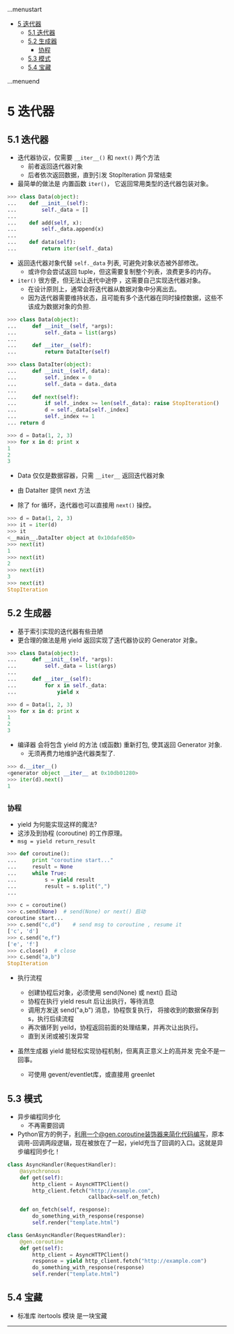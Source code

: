 ...menustart

- [5 迭代器](#8007985f1ff8a2c3ae3abb1775b4ce2b)
    - [5.1 迭代器](#14926a66d27e071bd4821a2d86af55fa)
    - [5.2 生成器](#71364882befa312cee5d34aeb80f07ab)
        - [协程](#ebe9865478157ea2f0762aa24f6a85f5)
    - [5.3 模式](#0bae6d90ea71b1bd81064b43a6880b48)
    - [5.4 宝藏](#1881f62b5fd451873d1bc5b9e9db67ea)

...menuend


<h2 id="8007985f1ff8a2c3ae3abb1775b4ce2b"></h2>


# 5 迭代器

<h2 id="14926a66d27e071bd4821a2d86af55fa"></h2>


## 5.1 迭代器

 - 迭代器协议，仅需要 `__iter__()` 和 `next()` 两个方法
    - 前者返回迭代器对象
    - 后者依次返回数据，直到引发 StopIteration 异常结束
 - 最简单的做法是 内置函数 `iter()`， 它返回常用类型的迭代器包装对象。

```python
>>> class Data(object):
...    def __init__(self):
...        self._data = []
...
...    def add(self, x):
...        self._data.append(x)
...
...    def data(self):
...        return iter(self._data)
```

 - 返回迭代器对象代替 `self._data` 列表, 可避免对象状态被外部修改。
    - 或许你会尝试返回 tuple，但这需要复制整个列表，浪费更多的内存。
 - `iter()` 很方便，但无法让迭代中途停 ，这需要自己实现迭代器对象。
    - 在设计原则上，通常会将迭代器从数据对象中分离出去。
    - 因为迭代器需要维持状态，且可能有多个迭代器在同时操控数据，这些不该成为数据对象的负担.

```python
>>> class Data(object):
...     def __init__(self, *args):
...         self._data = list(args)
...
...     def __iter__(self):
...         return DataIter(self)

>>> class DataIter(object):
...     def __init__(self, data):
...         self._index = 0
...         self._data = data._data
...
...     def next(self):
...         if self._index >= len(self._data): raise StopIteration()
...         d = self._data[self._index]
...         self._index += 1
... return d

>>> d = Data(1, 2, 3)
>>> for x in d: print x
1
2
3
```

 - Data 仅仅是数据容器，只需 `__iter__` 返回迭代器对象
 - 由 DataIter 提供 next 方法

 - 除了 for 循环，迭代器也可以直接用 `next()` 操控。

```python
>>> d = Data(1, 2, 3)
>>> it = iter(d)
>>> it
<__main__.DataIter object at 0x10dafe850>
>>> next(it)
1
>>> next(it)
2
>>> next(it)
3
>>> next(it)
StopIteration
```

<h2 id="71364882befa312cee5d34aeb80f07ab"></h2>


## 5.2 生成器

 - 基于索引实现的迭代器有些丑陋
 - 更合理的做法是用 yield 返回实现了迭代器协议的 Generator 对象。

```python
>>> class Data(object):
...     def __init__(self, *args):
...         self._data = list(args)
...
...     def __iter__(self):
...         for x in self._data:
...             yield x

>>> d = Data(1, 2, 3)
>>> for x in d: print x
1
2
3
```

 - 编译器 会将包含 yield 的方法 (或函数) 重新打包, 使其返回 Generator 对象.
    - 无须再费力地维护迭代器类型了.

```python
>>> d.__iter__()
<generator object __iter__ at 0x10db01280>
>>> iter(d).next()
1
```

<h2 id="ebe9865478157ea2f0762aa24f6a85f5"></h2>


### 协程

 - yield 为何能实现这样的魔法?
 - 这涉及到协程 (coroutine) 的工作原理。
 - `msg = yield return_result `

```python
>>> def coroutine():
...     print "coroutine start..."
...     result = None
...     while True:
...         s = yield result
...         result = s.split(",")
...

>>> c = coroutine()
>>> c.send(None)  # send(None) or next() 启动
coroutine start...
>>> c.send("c,d")    # send msg to coroutine , resume it
['c', 'd']
>>> c.send("e,f")
['e', 'f']
>>> c.close()  # close
>>> c.send("a,b")
StopIteration
```

 - 执行流程
    - 创建协程后对象，必须使用 send(None) 或 next() 启动
    - 协程在执行 yield result 后让出执行，等待消息
    - 调用方发送 send("a,b") 消息，协程恢复执行， 将接收到的数据保存到 s，执行后续流程
    - 再次循环到 yeild，协程返回前面的处理结果，并再次让出执行。
    - 直到关闭或被引发异常

 - 虽然生成器 yield 能轻松实现协程机制，但离真正意义上的高并发 完全不是一回事。
    - 可使用 gevent/eventlet库，或直接用 greenlet

<h2 id="0bae6d90ea71b1bd81064b43a6880b48"></h2>


## 5.3 模式

 - 异步编程同步化
    - 不再需要回调
 - Python官方的例子，利用一个@gen.coroutine装饰器来简化代码编写，原本调用-回调两段逻辑，现在被放在了一起，yield充当了回调的入口。这就是异步编程同步化！

```python
class AsyncHandler(RequestHandler):
    @asynchronous
    def get(self):
        http_client = AsyncHTTPClient()
        http_client.fetch("http://example.com",
                          callback=self.on_fetch)

    def on_fetch(self, response):
        do_something_with_response(response)
        self.render("template.html")
```

```python
class GenAsyncHandler(RequestHandler):
    @gen.coroutine
    def get(self):
        http_client = AsyncHTTPClient()
        response = yield http_client.fetch("http://example.com")
        do_something_with_response(response)
        self.render("template.html")
```


<h2 id="1881f62b5fd451873d1bc5b9e9db67ea"></h2>


## 5.4 宝藏

 - 标准库 itertools 模块 是一块宝藏

---



